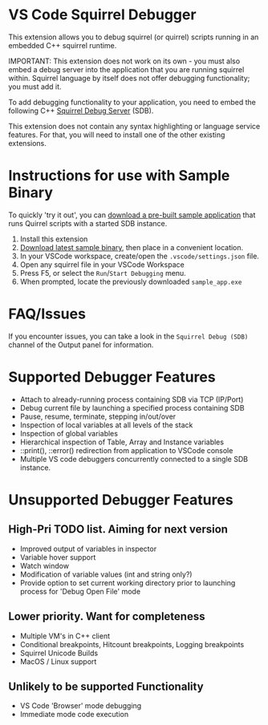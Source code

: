 # VS Code Squirrel Debugger
This extension allows you to debug squirrel (or quirrel) scripts running in an embedded C++ squirrel runtime. 

IMPORTANT: This extension does not work on its own - you must also embed a debug server into the application that you are running squirrel within. Squirrel language by itself does not offer debugging functionality; you must add it.

To add debugging functionality to your application, you need to embed the following C++ [Squirrel Debug Server](https://github.com/leweaver/squirrel-debug-server) (SDB). 

This extension does not contain any syntax highlighting or language service features. For that, you will need to install one of the other existing extensions.

# Instructions for use with Sample Binary
To quickly 'try it out', you can [download a pre-built sample application](https://github.com/leweaver/squirrel-debug-server/releases/) that runs Quirrel scripts with a started SDB instance.

1. Install this extension
1. [Download latest sample binary](https://github.com/leweaver/squirrel-debug-server/releases/), then place in a convenient location.
1. In your VSCode workspace, create/open the `.vscode/settings.json` file.
1. Open any squirrel file in your VSCode Workspace
1. Press F5, or select the `Run`/`Start Debugging` menu.
1. When prompted, locate the previously downloaded `sample_app.exe`

# FAQ/Issues
If you encounter issues, you can take a look in the `Squirrel Debug (SDB)` channel of the Output panel for information. 

# Supported Debugger Features
- Attach to already-running process containing SDB via TCP (IP/Port)
- Debug current file by launching a specified process containing SDB
- Pause, resume, terminate, stepping in/out/over
- Inspection of local variables at all levels of the stack
- Inspection of global variables
- Hierarchical inspection of Table, Array and Instance variables
- ::print(), ::error() redirection from application to VSCode console
- Multiple VS code debuggers concurrently connected to a single SDB instance.

# Unsupported Debugger Features
## High-Pri TODO list. Aiming for next version
- Improved output of variables in inspector
- Variable hover support
- Watch window
- Modification of variable values (int and string only?)
- Provide option to set current working directory prior to launching process for 'Debug Open File' mode

## Lower priority. Want for completeness
- Multiple VM's in C++ client
- Conditional breakpoints, Hitcount breakpoints, Logging breakpoints
- Squirrel Unicode Builds
- MacOS / Linux support

## Unlikely to be supported Functionality
- VS Code 'Browser' mode debugging
- Immediate mode code execution